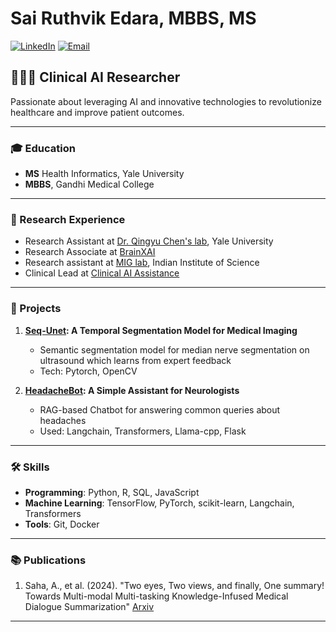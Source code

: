 # Sai Ruthvik Edara, MBBS, MS

[![LinkedIn](https://img.shields.io/badge/-LinkedIn-0077B5?style=flat&logo=LinkedIn&logoColor=white)](https://www.linkedin.com/in/ruthvikedara)
[![Email](https://img.shields.io/badge/-Email-D14836?style=flat&logo=Gmail&logoColor=white)](mailto:ruthvik.edara@yale.edu)

## 👨‍⚕️🚀 Clinical AI Researcher

Passionate about leveraging AI and innovative technologies to revolutionize healthcare and improve patient outcomes.

---

### 🎓 Education
- **MS** Health Informatics, Yale University
- **MBBS**, Gandhi Medical College

---

### 💼 Research Experience
- Research Assistant at [Dr. Qingyu Chen's lab](https://sites.google.com/view/qingyuchen/home), Yale University
- Research Associate at [BrainXAI](https://www.brainxai.com/research)
- Research assistant at [MIG lab](https://cds.iisc.ac.in/faculty/yalavarthy/MIG/Aboutus.html), Indian Institute of Science
- Clinical Lead at [Clinical AI Assistance](https://clinicalaiassistance.com/)

---


### 🚀 Projects
1. **[Seq-Unet](https://github.com/ruthvikedara/Seq-Unet): A Temporal Segmentation Model for Medical Imaging**
   - Semantic segmentation model for median nerve segmentation on ultrasound which learns from expert feedback
   - Tech: Pytorch, OpenCV

2. **[HeadacheBot](https://github.com/ruthvikedara/headache-rag): A Simple Assistant for Neurologists**
   - RAG-based Chatbot for answering common queries about headaches
   - Used: Langchain, Transformers, Llama-cpp, Flask

---

### 🛠 Skills
- **Programming**: Python, R, SQL, JavaScript
- **Machine Learning**: TensorFlow, PyTorch, scikit-learn, Langchain, Transformers
- **Tools**: Git, Docker

---

### 📚 Publications
1. Saha, A., et al. (2024). "Two eyes, Two views, and finally, One summary! Towards Multi-modal Multi-tasking Knowledge-Infused Medical Dialogue Summarization" [Arxiv](https://doi.org/10.48550/arXiv.2407.15237)

---



